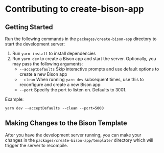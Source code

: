 # Contributing to create-bison-app

## Getting Started

Run the following commands in the `packages/create-bison-app` directory to start the development server:

1. Run `yarn install` to install dependencies
1. Run `yarn dev` to create a Bison app and start the server. Optionally, you may pass the following arguments:
   - `--acceptDefaults` Skip interactive prompts and use default options to create a new Bison app
   - `--clean` When running `yarn dev` subsequent times, use this to reconfigure and create a new Bison app
   - `--port` Specify the port to listen on. Defaults to 3001.

Example:
```
yarn dev --acceptDefaults --clean --port=5000
```

## Making Changes to the Bison Template

After you have the development server running, you can make your changes in the `packages/create-bison-app/template/` directory which will trigger the server to recompile.